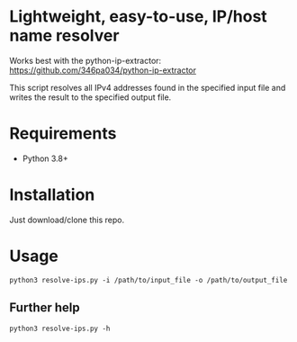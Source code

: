 # Lightweight, easy-to-use, IP/host name resolver
Works best with the python-ip-extractor: https://github.com/346pa034/python-ip-extractor

This script resolves all IPv4 addresses found in the specified input file and writes the result to the specified output file.

# Requirements
* Python 3.8+

# Installation
Just download/clone this repo.

# Usage
```
python3 resolve-ips.py -i /path/to/input_file -o /path/to/output_file
```

## Further help
```
python3 resolve-ips.py -h
```
